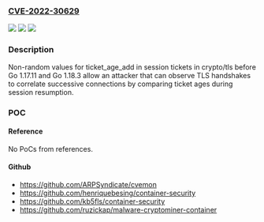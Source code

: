### [CVE-2022-30629](https://cve.mitre.org/cgi-bin/cvename.cgi?name=CVE-2022-30629)
![](https://img.shields.io/static/v1?label=Product&message=crypto%2Ftls&color=blue)
![](https://img.shields.io/static/v1?label=Version&message=0%3C%201.17.11%20&color=brighgreen)
![](https://img.shields.io/static/v1?label=Vulnerability&message=CWE-200%3A%20Information%20Exposure&color=brighgreen)

### Description

Non-random values for ticket_age_add in session tickets in crypto/tls before Go 1.17.11 and Go 1.18.3 allow an attacker that can observe TLS handshakes to correlate successive connections by comparing ticket ages during session resumption.

### POC

#### Reference
No PoCs from references.

#### Github
- https://github.com/ARPSyndicate/cvemon
- https://github.com/henriquebesing/container-security
- https://github.com/kb5fls/container-security
- https://github.com/ruzickap/malware-cryptominer-container

